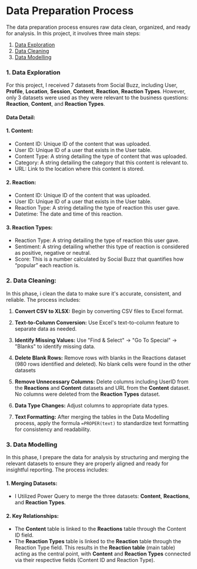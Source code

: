 # Data Preparation Process

The data preparation process ensures raw data clean, organized, and ready for analysis. In this project, it involves three main steps:

1. [Data Exploration](#1--data-exploration)
2. [Data Cleaning](#2--data-cleaning)
3. [Data Modelling](#3.-data-modelling)


### 1. Data Exploration

For this project, I received 7 datasets from Social Buzz, including User, **Profile**, **Location**, **Session**, **Content**, **Reaction**, **Reaction Types**. However, only 3 datasets were used as they were relevant to the business questions: **Reaction**, **Content**, and **Reaction Types**.

#### Data Detail:
#### 1. Content:
- Content ID: Unique ID of the content that was uploaded. 
- User ID: Unique ID of a user that exists in the User table. 
- Content Type: A string detailing the type of content that was uploaded. 
- Category: A string detailing the category that this content is relevant to.
- URL: Link to the location where this content is stored. 

#### 2. Reaction: 
- Content ID: Unique ID of the content that was uploaded. 
- User ID: Unique ID of a user that exists in the User table.
- Reaction Type: A string detailing the type of reaction this user gave.
- Datetime: The date and time of this reaction. 

#### 3. Reaction Types: 
- Reaction Type: A string detailing the type of reaction this user gave. 
- Sentiment: A string detailing whether this type of reaction is considered as positive, negative or neutral.
- Score: This is a number calculated by Social Buzz that quantifies how “popular” each reaction is. 


### 2. Data Cleaning:

In this phase, i clean the data to make sure it's accurate, consistent, and reliable. The process includes:

1. **Convert CSV to XLSX:** Begin by converting CSV files to Excel format.
   
2. **Text-to-Column Conversion:** Use Excel's text-to-column feature to separate data as needed.
   
3. **Identify Missing Values:** Use "Find & Select" → "Go To Special" → "Blanks" to identify missing data.
   
4. **Delete Blank Rows:** Remove rows with blanks in the Reactions dataset (980 rows identified and deleted). No blank cells were found in the other datasets
   
5. **Remove Unnecessary Columns:** Delete columns including UserID from the **Reactions** and **Content** datasets and URL from the **Content** dataset. No columns were deleted from the **Reaction Types** dataset.
    
6. **Data Type Changes:** Adjust columns to appropriate data types.
    
7. **Text Formatting:** After merging the tables in the Data Modelling process, apply the formula ```=PROPER(text)``` to standardize text formatting for consistency and readability.


### 3. Data Modelling

In this phase, I prepare the data for analysis by structuring and merging the relevant datasets to ensure they are properly aligned and ready for insightful reporting. The process includes:

#### 1. Merging Datasets:

- I Utilized Power Query to merge the three datasets: **Content**, **Reactions**, and **Reaction Types**.

#### 2. Key Relationships:

- The **Content** table is linked to the **Reactions** table through the Content ID field.
- The **Reaction Types** table is linked to the **Reaction** table through the Reaction Type field.
This results in the **Reaction table** (main table) acting as the central point, with **Content** and **Reaction Types** connected via their respective fields (Content ID and Reaction Type).
